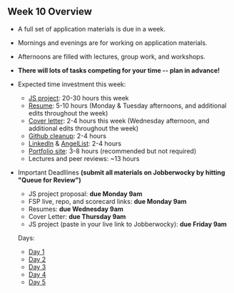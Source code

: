 ## Week 10 Overview
* A full set of application materials is due in a week.
* Mornings and evenings are for working on application materials.
* Afternoons are filled with lectures, group work, and workshops.
* **There will lots of tasks competing for your time -- plan in advance!**
* Expected time investment this week:
  * [JS project][js-project]: 20-30 hours this week
  * [Resume][resume]: 5-10 hours (Monday & Tuesday afternoons, and additional edits throughout the week)
  * [Cover letter][cover-letter]: 2-4 hours this week (Wednesday afternoon, and additional edits throughout the week)
  * [Github cleanup][github]: 2-4 hours
  * [LinkedIn][linkedin] & [AngelList][angellist]: 2-4 hours
  * [Portfolio site][portfolio]: 3-8 hours (recommended but not required)
  * Lectures and peer reviews: ~13 hours
* Important Deadllines **(submit all materials on Jobberwocky by hitting "Queue for Review")**
  * JS project proposal: **due Monday 9am**
  * FSP live, repo, and scorecard links: **due Monday 9am**
  * Resumes: **due Wednesday 9am**
  * Cover Letter: **due Thursday 9am**
  * JS project (paste in your live link to Jobberwocky): **due Friday 9am**

  Days:
  * [Day 1](./day1.md)
  * [Day 2](./day2.md)
  * [Day 3](./day3.md)
  * [Day 4](./day4.md)
  * [Day 5](./day5.md)
  <!-- LINKS -->
  <!-- Job Search Projects -->
  [js-project]: projects/js-project/js-project.md
  [js-sample-proposal]: projects/js-project/js-sample-proposal.md
  [js-proposal-survey]: https://docs.google.com/forms/d/e/1FAIpQLSehUjuwLhwstHthDCq7x-NPkvzftHM5ONQKBg9n5wRDbqykww/viewform

  [flex-project]: projects/flex-project/flex-project.md
  [flex-sample-proposal]: projects/flex-project/flex-sample-proposal.md
  [flex-proposal-submission]: #

  [resume]: application-materials/resume/resume.md
  [text-only]: application-materials/resume/text-resume.md
  [cover-letter]: application-materials/cover-letter/cover-letter.md
  [portfolio]: application-materials/portfolio/portfolio.md
  [peer-review-instructions]: meta/app-academy/peer-reviews.md

  <!-- Online Presence -->
  [linkedin]: application-materials/linkedin/linkedin.md
  [github]: application-materials/github/github.md
  [readme]: projects/example-readmes.md
  [github-history]: https://github.com/appacademy/curriculum/blob/9f6dfc224cd16702269e9179420062ded86116d8/ruby/readings/git-fix-authorship.md
  [angellist]: application-materials/angellist/angellist.md

  <!-- Internal Resources -->
  [Jobberwocky]: http://progress.appacademy.io/jobberwocky
  [calendar]: https://calendar.google.com/calendar/embed?src=appacademy.io_r61pl5c3vl1vatl28hquvhtf4o%40group.calendar.google.com&ctz=America/Los_Angeles
  [job-search-curriculum-drive-folder]:https://drive.google.com/folderview?id=0B3noREts_wUyNnhZMTZPMjJhU2M&usp=sharing
  [hunters-channel]: https://app-academy.slack.com/messages/hunters
  [pair-boarding-index]: technical-skills/whiteboarding/index.md#index
  [project-scorecard]: https://docs.google.com/a/appacademy.io/spreadsheets/d/1MY1K-_kXYrS-7K_XFYkJs-U8kL-mDnYY3lQIw-IgIm0/edit?usp=sharing

  <!-- Self Presentation -->
  [personal-pitch]: soft-skills/interviewing/personal-pitch.md
  [personal-pitch-video]: meta/app-academy/uploading-personal-pitch-video.md
  [behavioral-questions]: soft-skills/interviewing/behavioral-questions.md
  [31-questions]: https://www.themuse.com/advice/30-behavioral-interview-questions-you-should-be-ready-to-answer

  <!-- Applying & Networking -->
  [job-boards]: applying/job-boards.md
  [job-search-etiquette]: soft-skills/job-search-etiquette.md
  [good-questions]: soft-skills/interviewing/asking-questions.md
  [hackreactor-article]: http://venturebeat.com/2013/08/28/the-developers-guide-to-interviewing/
  [ronnie-tips]: https://gist.github.com/ronnieftw/7907630469242f0999ea
  [babiak-tips]: https://github.com/d-babiak/job-market-notes
  [offer-negotiation]: soft-skills/negotiating/email-negotiations.md
  [salary-data]: soft-skills/negotiating/salary-data.md
  [hn-negotiation-article]: https://news.ycombinator.com/item?id=3289750

  [meetups]: soft-skills/networking/meetups.md

  <!-- Technical Interview Resources -->
  [interview-questions]: https://docs.google.com/a/appacademy.io/spreadsheet/ccc?key=0AnnoREts_wUydHN3UGZfbDZIME1VTEY3Y3pUNWpZZGc#gid=0
  [HackerRank]: https://www.hackerrank.com/
  [codility]: https://codility.com/
  [Codility]: https://codility.com/

  <!-- Algorithms Projects & Lectures -->
  [memory-assembly-lecture]: https://vimeo.com/175634887
  [array-lecture]: https://vimeo.com/175717721
  [heaps1]: https://vimeo.com/191997749/b59a137b19
  [heaps2]: https://vimeo.com/191997750/83ff39ba6a
  [heaps3]: https://vimeo.com/191997751/6db2554bbb
  [heapsort1]: https://vimeo.com/191997808/3d0a223bb1
  [heapsort2]: https://vimeo.com/191997809/849cf1b7ad
  [quicksort1]: https://vimeo.com/192003395/f90890d138
  [quicksort2]: https://vimeo.com/192206159/917569833b
  [quicksort3]: https://vimeo.com/192493786/dd6520c77d
  [sorting1]: https://vimeo.com/193472770/d43f132776
  [sorting2]: https://vimeo.com/193473425/dd01b240ee
  [binary-search-trees-vid]: https://vimeo.com/203204585
  [graphs-vid]: https://vimeo.com/203562085
  [topological-vid]: https://vimeo.com/203906270

  <!-- Algorithms Readings & Projects -->
  [big-o-readings]: https://github.com/appacademy/job-search-curriculum/tree/master/SF/algorithms/w11d1
  [memory-pointers-readings]:https://github.com/appacademy/job-search-curriculum/tree/master/SF/algorithms/w11d2
  [dynamic-array]: https://github.com/appacademy/job-search-curriculum/tree/master/SF/algorithms/w11d3/project1
  [dynamic-array-readings]: https://github.com/appacademy/job-search-curriculum/blob/master/SF/algorithms/w11d3/dynamic-array.md
  [static-dynamic-array-readings]: https://github.com/appacademy/job-search-curriculum/blob/master/SF/algorithms/w11d2/static-array.md
  [hashmap]: https://github.com/appacademy/job-search-curriculum/tree/master/SF/algorithms/w11d4/project2
  [heaps-heapsort]: https://github.com/appacademy/job-search-curriculum/tree/master/SF/algorithms/w12d1/project3
  [sorting-readings]: https://github.com/appacademy/job-search-curriculum/tree/master/SF/algorithms/w12d2
  [quicksort]: https://github.com/appacademy/job-search-curriculum/tree/master/SF/algorithms/w12d2/project4
  [bst]: https://github.com/appacademy/job-search-curriculum/tree/master/SF/algorithms/w12d3/project5
  [graphs-readings]: https://github.com/appacademy/job-search-curriculum/tree/master/SF/algorithms/w13d1
  [topological-sort-readings]: https://github.com/appacademy/job-search-curriculum/tree/master/SF/algorithms/w13d2
  [topological-sort]: https://github.com/appacademy/job-search-curriculum/tree/master/SF/algorithms/w13d2/project6
  [dijkstras-readings]: https://github.com/appacademy/job-search-curriculum/tree/master/SF/algorithms/w13d3
  [dijkstras]: https://github.com/appacademy/job-search-curriculum/tree/master/SF/algorithms/w13d3/project7
  [algorithms-next-steps]: https://github.com/appacademy/job-search-curriculum/blob/master/SF/algorithms/w13d4/next-steps.md
  [static-arrays]: https://vimeo.com/202107013
  [dynamic-arrays]: https://vimeo.com/202125903

  [algo-specs]: https://github.com/jaysonvirissimo/practice-thy-algorithms


  <!-- Misc. -->
  [architecture-slides]: https://drive.google.com/a/appacademy.io/file/d/0B1ljY87XS9z0aDZZRHo1dW5zZWNjQjIzcFI5TGxIRF9MSTk4/view?usp=sharing
  [open-source-projects]: projects/other-projects/open-source.md


  [ruby-interview-walkthrough]: https://gist.github.com/ryansobol/5252653
  [navigate-to-a-url]: http://igoro.com/archive/what-really-happens-when-you-navigate-to-a-url/
  [browser-navigation]: technical-skills/technical-questions/http-request.md
  [harvard-vid]: https://www.youtube.com/watch?v=8KuO4r5CHjM

  [Coursera]: https://www.coursera.org/course/algo

  [systemsdesign]: technical-skills/system-design/introduction.md
  [hiredintech]: http://www.hiredintech.com/system-design/
  [get-any-job]: https://www.linkedin.com/pulse/how-get-any-job-you-want-even-youre-unqualified-raghav-haran?trk=hp-feed-article-title-like

  [funding-stages]: http://www.investopedia.com/articles/personal-finance/102015/series-b-c-funding-what-it-all-means-and-how-it-works.asp
  [rails-casts]: technical-skills/ruby-javascript/ruby-rails.md
  [rails-review]: technical-skills/ruby-javascript/ruby-rails.md
  [performance-cheat-sheet]: technical-skills/system-design/performance-cheat-sheet.md


  [intro-algos]: https://github.com/appacademy/job-search-curriculum/tree/master/SF/algorithms/introduction.md

  [ny-tech-companies]: https://docs.google.com/a/appacademy.io/spreadsheet/ccc?key=0AnnoREts_wUydEk1Z25ER3V4aTdsWjlMRTVmWC1BU2c#gid=0
  [bay-tech-companies]: https://docs.google.com/a/appacademy.io/spreadsheet/ccc?key=0AnnoREts_wUydFpJSVZLM25wdmc0Vk56UzEwUzJiY3c#gid=0

  [what-software-engineers-do]: technical-skills/engineering-culture/what-do-software-engineers-do.md

  [add-apps-instructions]: meta/app-academy/adding-apps-to-jobberwocky.md
  [applying-for-jobs]: meta/app-academy/applying-for-jobs.md

  [mock-interview-slack]: https://app-academy.slack.com/messages/mock_interview_meetup/

  [elevator-speech]: http://idealistcareers.org/a-quick-guide-to-writing-your-elevator-pitch-with-examples/

  [non-tech]: https://github.com/appacademy/curriculum/blob/master/course/non-technical-readings.md
